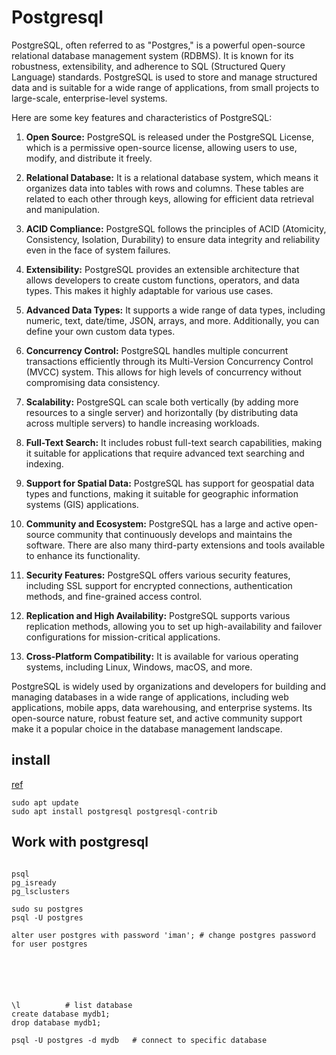# Postgresql

PostgreSQL, often referred to as "Postgres," is a powerful open-source relational database management system (RDBMS). It is known for its robustness, extensibility, and adherence to SQL (Structured Query Language) standards. PostgreSQL is used to store and manage structured data and is suitable for a wide range of applications, from small projects to large-scale, enterprise-level systems.

Here are some key features and characteristics of PostgreSQL:

1. **Open Source:** PostgreSQL is released under the PostgreSQL License, which is a permissive open-source license, allowing users to use, modify, and distribute it freely.

2. **Relational Database:** It is a relational database system, which means it organizes data into tables with rows and columns. These tables are related to each other through keys, allowing for efficient data retrieval and manipulation.

3. **ACID Compliance:** PostgreSQL follows the principles of ACID (Atomicity, Consistency, Isolation, Durability) to ensure data integrity and reliability even in the face of system failures.

4. **Extensibility:** PostgreSQL provides an extensible architecture that allows developers to create custom functions, operators, and data types. This makes it highly adaptable for various use cases.

5. **Advanced Data Types:** It supports a wide range of data types, including numeric, text, date/time, JSON, arrays, and more. Additionally, you can define your own custom data types.

6. **Concurrency Control:** PostgreSQL handles multiple concurrent transactions efficiently through its Multi-Version Concurrency Control (MVCC) system. This allows for high levels of concurrency without compromising data consistency.

7. **Scalability:** PostgreSQL can scale both vertically (by adding more resources to a single server) and horizontally (by distributing data across multiple servers) to handle increasing workloads.

8. **Full-Text Search:** It includes robust full-text search capabilities, making it suitable for applications that require advanced text searching and indexing.

9. **Support for Spatial Data:** PostgreSQL has support for geospatial data types and functions, making it suitable for geographic information systems (GIS) applications.

10. **Community and Ecosystem:** PostgreSQL has a large and active open-source community that continuously develops and maintains the software. There are also many third-party extensions and tools available to enhance its functionality.

11. **Security Features:** PostgreSQL offers various security features, including SSL support for encrypted connections, authentication methods, and fine-grained access control.

12. **Replication and High Availability:** PostgreSQL supports various replication methods, allowing you to set up high-availability and failover configurations for mission-critical applications.

13. **Cross-Platform Compatibility:** It is available for various operating systems, including Linux, Windows, macOS, and more.

PostgreSQL is widely used by organizations and developers for building and managing databases in a wide range of applications, including web applications, mobile apps, data warehousing, and enterprise systems. Its open-source nature, robust feature set, and active community support make it a popular choice in the database management landscape.


## install 
[ref](https://www.digitalocean.com/community/tutorials/how-to-install-postgresql-on-ubuntu-22-04-quickstart)

```
sudo apt update
sudo apt install postgresql postgresql-contrib

```


## Work with postgresql

```

psql
pg_isready
pg_lsclusters

sudo su postgres
psql -U postgres

alter user postgres with password 'iman'; # change postgres password for user postgres






\l          # list database
create database mydb1;
drop database mydb1;

psql -U postgres -d mydb   # connect to specific database




```




